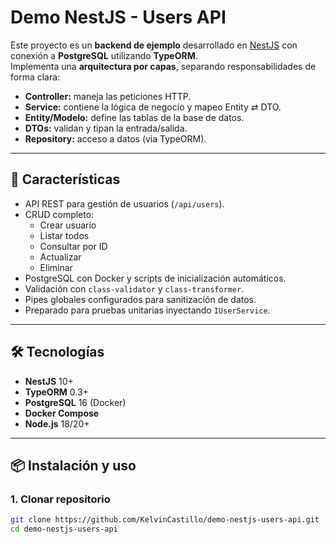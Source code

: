 # Demo NestJS - Users API

Este proyecto es un **backend de ejemplo** desarrollado en [NestJS](https://nestjs.com/) con conexión a **PostgreSQL** utilizando **TypeORM**.  
Implementa una **arquitectura por capas**, separando responsabilidades de forma clara:

- **Controller:** maneja las peticiones HTTP.
- **Service:** contiene la lógica de negocio y mapeo Entity ⇄ DTO.
- **Entity/Modelo:** define las tablas de la base de datos.
- **DTOs:** validan y tipan la entrada/salida.
- **Repository:** acceso a datos (via TypeORM).

---

## 🚀 Características
- API REST para gestión de usuarios (`/api/users`).
- CRUD completo:
  - Crear usuario
  - Listar todos
  - Consultar por ID
  - Actualizar
  - Eliminar
- PostgreSQL con Docker y scripts de inicialización automáticos.
- Validación con `class-validator` y `class-transformer`.
- Pipes globales configurados para sanitización de datos.
- Preparado para pruebas unitarias inyectando `IUserService`.

---

## 🛠️ Tecnologías
- **NestJS** 10+
- **TypeORM** 0.3+
- **PostgreSQL** 16 (Docker)
- **Docker Compose**
- **Node.js** 18/20+

---

## 📦 Instalación y uso

### 1. Clonar repositorio
```bash
git clone https://github.com/KelvinCastillo/demo-nestjs-users-api.git
cd demo-nestjs-users-api
